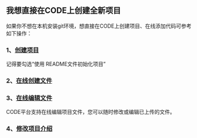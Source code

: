 ## 我想直接在CODE上创建全新项目

如果你不想在本机安装git环境，想直接在CODE上创建项目、在线添加代码可参考如下操作：

### 1、[创建项目](/help/CSDN_Code/code_support/FAQ_2_1) 

记得要勾选“使用 README文件初始化项目”

### 2、[在线创建文件](/help/CSDN_Code/code_support/FAQ_2_6)

### 3、[在线编辑文件](/help/CSDN_Code/code_support/FAQ_2_7)

CODE平台支持在线编辑项目文件，您可以随时修改或编辑已上传的文件。

### 4、[修改项目介绍](/help/CSDN_Code/code_support/FAQ_2_7)

